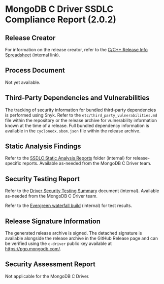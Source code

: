 # MongoDB C Driver SSDLC Compliance Report (2.0.2)

<!--
This document is intended for distribution with release archives of the MongoDB
C Driver. It wil be copied into the release archive as ssdlc_compliance_report.md
-->

## Release Creator

For information on the release creator, refer to the
[C/C++ Release Info Spreadsheet](https://docs.google.com/spreadsheets/d/1yHfGmDnbA5-Qt8FX4tKWC5xk9AhzYZx1SKF4AD36ecY)
(internal link).

## Process Document

<!-- DRIVERS-2892: replace with link to public-facing document once available. -->
Not yet available.

## Third-Party Dependencies and Vulnerabilities

The tracking of security information for bundled third-party dependencies is
performed using Snyk. Refer to the `etc/third_party_vulnerabilities.md` file
within the repository or the release archive for vulnerability information known
at the time of a release. Full bundled dependency information is available in
the `cyclonedx.sbom.json` file within the release archive.

## Static Analysis Findings

Refer to the
[SSDLC Static Analysis Reports](https://drive.google.com/drive/folders/17bjBnQ3mhEXvs6IK1rrTphJr0CUO2qZh)
folder (internal) for release-specific reports. Available as-needed from the
MongoDB C Driver team.

## Security Testing Report

Refer to the
[Driver Security Testing Summary](https://docs.google.com/document/d/1y2K_RY4GZVXpQvv4JH_35mSzFRTawNJ3mibpvSBU8H0)
document (internal). Available as-needed from the MongoDB C Driver team.

<!--  The below URL is inserted as part of the Earthfile+release-archive target. -->
Refer to the [Evergreen waterfall build](https://spruce.mongodb.com/version/mongo_c_driver_latest_release_d94ed7a504c227fa8a69d979abff485174f3cf5d) (internal) for test results.

## Release Signature Information

The generated release archive is signed. The detached signature is available
alongside the release archive in the GitHub Release page and can be verified
using the `c-driver` public key available at https://pgp.mongodb.com/.

## Security Assessment Report

Not applicable for the MongoDB C Driver.
